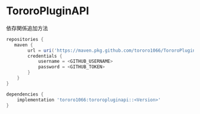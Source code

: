# TororoPluginAPI
依存関係追加方法

```gradle
repositories {
   maven {
        url = uri('https://maven.pkg.github.com/tororo1066/TororoPluginAPI')
        credentials {
            username = <GITHUB_USERNAME>
            password = <GITHUB_TOKEN>
        }
    }
}
```
```gradle
dependencies {
    implementation 'tororo1066:tororopluginapi::<Version>'
}
```
